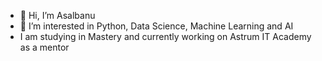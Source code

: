 - 👋 Hi, I’m Asalbanu
- 👀 I’m interested in Python, Data Science, Machine Learning and AI
- I am studying in Mastery and currently working on Astrum IT Academy as a mentor

<!---
Asalbanu/Asalbanu is a ✨ special ✨ repository because its `README.md` (this file) appears on your GitHub profile.
You can click the Preview link to take a look at your changes.
--->
